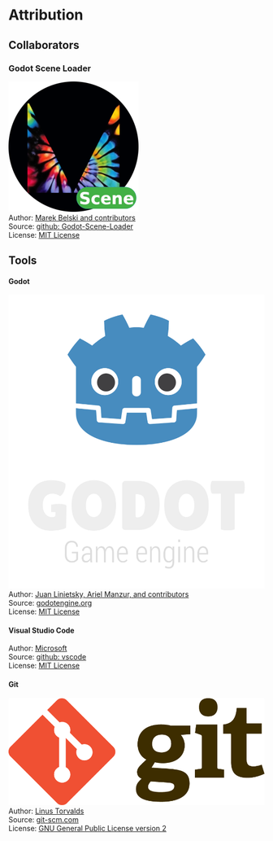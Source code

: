 # Attribution
## Collaborators

### Godot Scene Loader
![Maaack Plugin Icon](/addons/maaacks_scene_loader/assets/plugin_logo/logo.png)  
Author: [Marek Belski and contributors](https://github.com/Maaack/Godot-Scene-Loader/graphs/contributors)  
Source: [github: Godot-Scene-Loader](https://github.com/Maaack/Godot-Scene-Loader)  
License: [MIT License](LICENSE.txt)  

## Tools
#### Godot
![Godot Engine Logo](/addons/maaacks_scene_loader/assets/godot_engine_logo/logo_vertical_color_dark.png)  
Author: [Juan Linietsky, Ariel Manzur, and contributors](https://godotengine.org/contact)  
Source: [godotengine.org](https://godotengine.org/)  
License: [MIT License](https://github.com/godotengine/godot/blob/master/LICENSE.txt)  

#### Visual Studio Code
Author: [Microsoft](https://opensource.microsoft.com/)  
Source: [github: vscode](https://github.com/microsoft/vscode)  
License: [MIT License](https://github.com/microsoft/vscode/blob/main/LICENSE.txt)

#### Git
![Git Logo](/addons/maaacks_scene_loader/assets/git_logo/Git-Logo-2Color.png)  
Author: [Linus Torvalds](https://github.com/torvalds)  
Source: [git-scm.com](https://git-scm.com/downloads)  
License: [GNU General Public License version 2](https://opensource.org/licenses/GPL-2.0)
  
